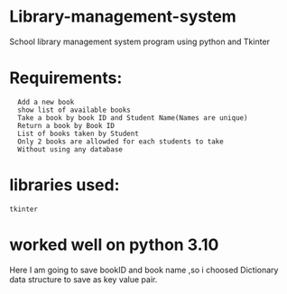 # Library-management-system
School library management system program using python and Tkinter
# Requirements:
      Add a new book
      show list of available books
      Take a book by book ID and Student Name(Names are unique)
      Return a book by Book ID
      List of books taken by Student
      Only 2 books are allowded for each students to take
      Without using any database

# libraries used:
    tkinter
# worked well on python 3.10

Here I am going to save bookID and book name ,so i choosed Dictionary data structure to save as key value pair.
